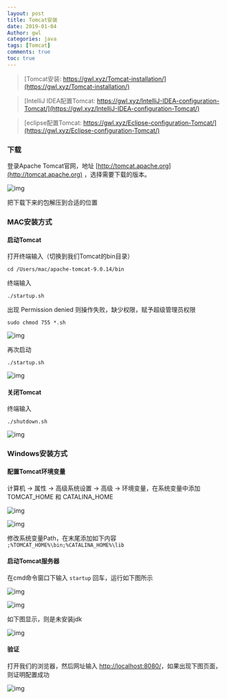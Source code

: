 ```yaml
---
layout: post
title: Tomcat安装
date: 2019-01-04
Author: gwl
categories: java
tags: [Tomcat]
comments: true
toc: true
---
```



> [Tomcat安装: https://gwl.xyz/Tomcat-installation/](https://gwl.xyz/Tomcat-installation/)

> [IntelliJ IDEA配置Tomcat: https://gwl.xyz/IntelliJ-IDEA-configuration-Tomcat/](https://gwl.xyz/IntelliJ-IDEA-configuration-Tomcat/)

> [eclipse配置Tomcat: https://gwl.xyz/Eclipse-configuration-Tomcat/](https://gwl.xyz/Eclipse-configuration-Tomcat/)


### 下载

登录Apache Tomcat官网，地址 [http://tomcat.apache.org](http://tomcat.apache.org) ，选择需要下载的版本。 

![img](https://github.com/mouos/image-hosting-service/raw/master/images/2019-01-04-Tomcat-installation-01.jpg)

把下载下来的包解压到合适的位置

### MAC安装方式

#### 启动Tomcat

打开终端输入（切换到我们Tomcat的bin目录）

```
cd /Users/mac/apache-tomcat-9.0.14/bin
```

终端输入

```
./startup.sh
```

出现 Permission denied 则操作失败，缺少权限，赋予超级管理员权限

```
sudo chmod 755 *.sh
```

![img](https://github.com/mouos/image-hosting-service/raw/master/images/2019-01-04-Tomcat-installation-02.jpg)

再次启动

```
./startup.sh
```

![img](https://github.com/mouos/image-hosting-service/raw/master/images/2019-01-04-Tomcat-installation-03.jpg)

#### 关闭Tomcat

终端输入

```
./shutdown.sh
```

![img](https://github.com/mouos/image-hosting-service/raw/master/images/2019-01-04-Tomcat-installation-04.jpg)


### Windows安装方式

#### 配置Tomcat环境变量

计算机 -> 属性 -> 高级系统设置 -> 高级 -> 环境变量，在系统变量中添加 TOMCAT_HOME 和 CATALINA_HOME

![img](https://github.com/mouos/image-hosting-service/raw/master/images/2019-01-04-Tomcat-installation-05.jpg)

![img](https://github.com/mouos/image-hosting-service/raw/master/images/2019-01-04-Tomcat-installation-06.jpg)

修改系统变量Path，在末尾添加如下内容
`;%TOMCAT_HOME%\bin;%CATALINA_HOME%\lib`

#### 启动Tomcat服务器

在cmd命令窗口下输入 `startup` 回车，运行如下图所示

![img](https://github.com/mouos/image-hosting-service/raw/master/images/2019-01-04-Tomcat-installation-07.jpg)

![img](https://github.com/mouos/image-hosting-service/raw/master/images/2019-01-04-Tomcat-installation-08.jpg)

如下图显示，则是未安装jdk

![img](https://github.com/mouos/image-hosting-service/raw/master/images/2019-01-04-Tomcat-installation-09.jpg)

#### 验证

打开我们的浏览器，然后网址输入 [http://localhost:8080/](http://localhost:8080/)，如果出现下图页面，则证明配置成功 

![img](https://github.com/mouos/image-hosting-service/raw/master/images/2019-01-04-Tomcat-installation-10.jpg)





